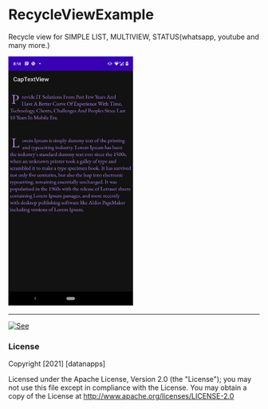 # RecycleViewExample

Recycle view for SIMPLE LIST, MULTIVIEW, STATUS(whatsapp, youtube and many more.) 


<img src="https://github.com/datanapps/CapTextView/blob/main/screen/screen1.png" height="500" width="250"> 



--------------------------------------------------


  [![See](https://datanapps.com/public/dnarestapi/buy/buy_coffee2.png)](https://www.paypal.me/datanappspaynow)

  ### License

Copyright [2021] [datanapps]

   Licensed under the Apache License, Version 2.0 (the "License");
   you may not use this file except in compliance with the License.
   You may obtain a copy of the License at
   http://www.apache.org/licenses/LICENSE-2.0
